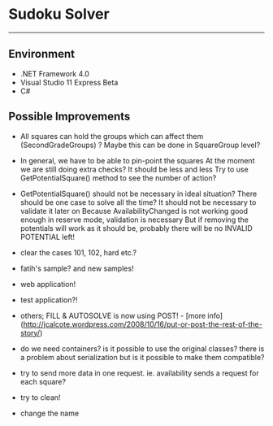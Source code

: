 # Sudoku Solver

---

## Environment ##
- .NET Framework 4.0
- Visual Studio 11 Express Beta
- C#

## Possible Improvements ##
- All squares can hold the groups which can affect them (SecondGradeGroups) ?
Maybe this can be done in SquareGroup level?

- In general, we have to be able to pin-point the squares
At the moment we are still doing extra checks? It should be less and less
Try to use GetPotentialSquare() method to see the number of action?

- GetPotentialSquare() should not be necessary in ideal situation?
There should be one case to solve all the time?
It should not be necessary to validate it later on
Because AvailabilityChanged is not working good enough in reserve mode, validation is necessary
But if removing the potentials will work as it should be, probably there will be no INVALID POTENTIAL left!

- clear the cases
101, 102, hard etc.?

- fatih's sample? and new samples!

- web application!

- test application?!

- others;
FILL & AUTOSOLVE is now using POST! - [more info] (http://jcalcote.wordpress.com/2008/10/16/put-or-post-the-rest-of-the-story/)

- do we need containers? is it possible to use the original classes?
there is a problem about serialization but is it possible to make them compatible?

- try to send more data in one request. ie. availability sends a request for each square?

- try to clean!

- change the name
